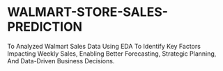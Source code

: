 # WALMART-STORE-SALES-PREDICTION
 To Analyzed Walmart Sales Data Using EDA To Identify Key Factors Impacting  Weekly Sales, Enabling Better Forecasting, Strategic Planning, And Data-Driven  Business Decisions. 
